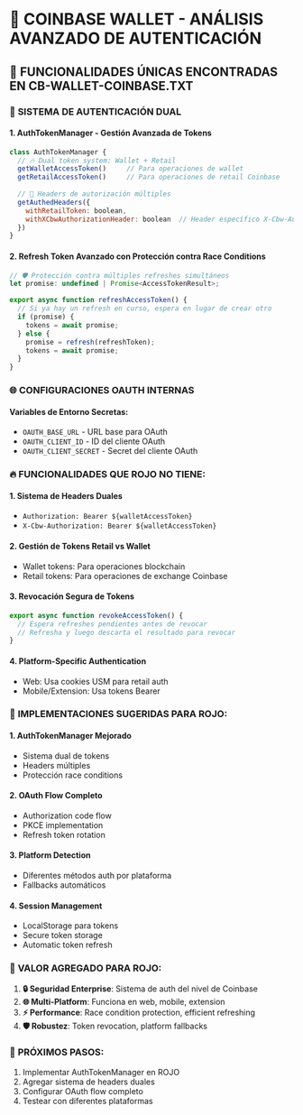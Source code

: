 # 🔴 COINBASE WALLET - ANÁLISIS AVANZADO DE AUTENTICACIÓN

## 🎯 FUNCIONALIDADES ÚNICAS ENCONTRADAS EN CB-WALLET-COINBASE.TXT

### 🔐 **SISTEMA DE AUTENTICACIÓN DUAL**

#### **1. AuthTokenManager - Gestión Avanzada de Tokens**
```javascript
class AuthTokenManager {
  // 🔥 Dual token system: Wallet + Retail
  getWalletAccessToken()     // Para operaciones de wallet
  getRetailAccessToken()     // Para operaciones de retail Coinbase
  
  // 🚀 Headers de autorización múltiples
  getAuthedHeaders({
    withRetailToken: boolean,
    withXCbwAuthorizationHeader: boolean  // Header específico X-Cbw-Authorization
  })
}
```

#### **2. Refresh Token Avanzado con Protección contra Race Conditions**
```javascript
// 🛡️ Protección contra múltiples refreshes simultáneos
let promise: undefined | Promise<AccessTokenResult>;

export async function refreshAccessToken() {
  // Si ya hay un refresh en curso, espera en lugar de crear otro
  if (promise) {
    tokens = await promise;
  } else {
    promise = refresh(refreshToken);
    tokens = await promise;
  }
}
```

### 🌐 **CONFIGURACIONES OAUTH INTERNAS**

#### **Variables de Entorno Secretas:**
- `OAUTH_BASE_URL` - URL base para OAuth
- `OAUTH_CLIENT_ID` - ID del cliente OAuth 
- `OAUTH_CLIENT_SECRET` - Secret del cliente OAuth

### 🔥 **FUNCIONALIDADES QUE ROJO NO TIENE:**

#### **1. Sistema de Headers Duales**
- `Authorization: Bearer ${walletAccessToken}`
- `X-Cbw-Authorization: Bearer ${walletAccessToken}`

#### **2. Gestión de Tokens Retail vs Wallet**
- Wallet tokens: Para operaciones blockchain
- Retail tokens: Para operaciones de exchange Coinbase

#### **3. Revocación Segura de Tokens**
```javascript
export async function revokeAccessToken() {
  // Espera refreshes pendientes antes de revocar
  // Refresha y luego descarta el resultado para revocar
}
```

#### **4. Platform-Specific Authentication**
- Web: Usa cookies USM para retail auth
- Mobile/Extension: Usa tokens Bearer

### 🚀 **IMPLEMENTACIONES SUGERIDAS PARA ROJO:**

#### **1. AuthTokenManager Mejorado**
- Sistema dual de tokens
- Headers múltiples
- Protección race conditions

#### **2. OAuth Flow Completo**
- Authorization code flow
- PKCE implementation
- Refresh token rotation

#### **3. Platform Detection**
- Diferentes métodos auth por plataforma
- Fallbacks automáticos

#### **4. Session Management**
- LocalStorage para tokens
- Secure token storage
- Automatic token refresh

### 💎 **VALOR AGREGADO PARA ROJO:**

1. **🔒 Seguridad Enterprise**: Sistema de auth del nivel de Coinbase
2. **🌐 Multi-Platform**: Funciona en web, mobile, extension
3. **⚡ Performance**: Race condition protection, efficient refreshing
4. **🛡️ Robustez**: Token revocation, platform fallbacks

### 🎯 **PRÓXIMOS PASOS:**

1. Implementar AuthTokenManager en ROJO
2. Agregar sistema de headers duales
3. Configurar OAuth flow completo
4. Testear con diferentes plataformas
